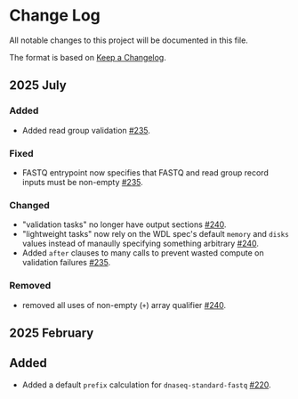 # Change Log

All notable changes to this project will be documented in this file.
 
The format is based on [Keep a Changelog](http://keepachangelog.com/).
 
## 2025 July

### Added

- Added read group validation [#235](https://github.com/stjudecloud/workflows/pull/235).

### Fixed

- FASTQ entrypoint now specifies that FASTQ and read group record inputs must be non-empty [#235](https://github.com/stjudecloud/workflows/pull/235).

### Changed

- "validation tasks" no longer have output sections [#240](https://github.com/stjudecloud/workflows/pull/240).
- "lightweight tasks" now rely on the WDL spec's default `memory` and `disks` values instead of manaully specifying something arbitrary [#240](https://github.com/stjudecloud/workflows/pull/240).
- Added `after` clauses to many calls to prevent wasted compute on validation failures [#235](https://github.com/stjudecloud/workflows/pull/235).

### Removed

- removed all uses of non-empty (`+`) array qualifier [#240](https://github.com/stjudecloud/workflows/pull/240).

## 2025 February

## Added

- Added a default `prefix` calculation for `dnaseq-standard-fastq` [#220](https://github.com/stjudecloud/workflows/pull/220).